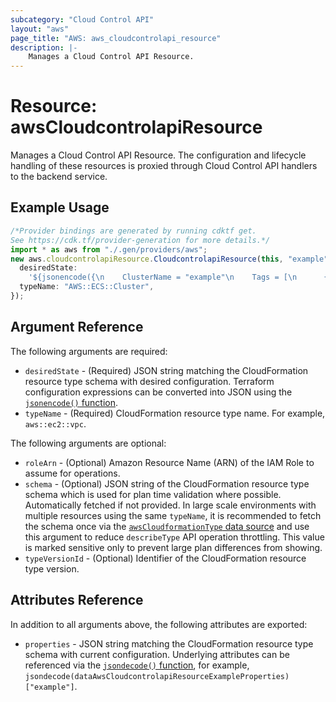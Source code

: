 ```yaml
---
subcategory: "Cloud Control API"
layout: "aws"
page_title: "AWS: aws_cloudcontrolapi_resource"
description: |-
    Manages a Cloud Control API Resource.
---
```


# Resource: awsCloudcontrolapiResource

Manages a Cloud Control API Resource. The configuration and lifecycle handling of these resources is proxied through Cloud Control API handlers to the backend service.

## Example Usage

```typescript
/*Provider bindings are generated by running cdktf get.
See https://cdk.tf/provider-generation for more details.*/
import * as aws from "./.gen/providers/aws";
new aws.cloudcontrolapiResource.CloudcontrolapiResource(this, "example", {
  desiredState:
    '${jsonencode({\n    ClusterName = "example"\n    Tags = [\n      {\n        Key   = "CostCenter"\n        Value = "IT"\n      }\n    ]\n  })}',
  typeName: "AWS::ECS::Cluster",
});

```

## Argument Reference

The following arguments are required:

* `desiredState` - (Required) JSON string matching the CloudFormation resource type schema with desired configuration. Terraform configuration expressions can be converted into JSON using the [`jsonencode()` function](https://www.terraform.io/docs/language/functions/jsonencode.html).
* `typeName` - (Required) CloudFormation resource type name. For example, `aws::ec2::vpc`.

The following arguments are optional:

* `roleArn` - (Optional) Amazon Resource Name (ARN) of the IAM Role to assume for operations.
* `schema` - (Optional) JSON string of the CloudFormation resource type schema which is used for plan time validation where possible. Automatically fetched if not provided. In large scale environments with multiple resources using the same `typeName`, it is recommended to fetch the schema once via the [`awsCloudformationType` data source](/docs/providers/aws/d/cloudformation_type.html) and use this argument to reduce `describeType` API operation throttling. This value is marked sensitive only to prevent large plan differences from showing.
* `typeVersionId` - (Optional) Identifier of the CloudFormation resource type version.

## Attributes Reference

In addition to all arguments above, the following attributes are exported:

* `properties` - JSON string matching the CloudFormation resource type schema with current configuration. Underlying attributes can be referenced via the [`jsondecode()` function](https://www.terraform.io/docs/language/functions/jsondecode.html), for example, `jsondecode(dataAwsCloudcontrolapiResourceExampleProperties)["example"]`.
